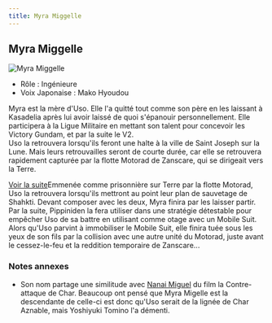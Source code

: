 ```yaml
---
title: Myra Miggelle
---
```


Myra Miggelle
-------------


![Myra Miggelle](/images/stories/saga/vgundam/persos/myra-miggelle.png)


* Rôle : Ingénieure
* Voix Japonaise : Mako Hyoudou


Myra est la mère d'Uso. Elle l'a quitté tout comme son père en les laissant à Kasadelia après lui avoir laissé de quoi s'épanouir personnellement. Elle participera à la Ligue Militaire en mettant son talent pour concevoir les Victory Gundam, et par la suite le V2.   
Uso la retrouvera lorsqu'ils feront une halte à la ville de Saint Joseph sur la Lune. Mais leurs retrouvailles seront de courte durée, car elle se retrouvera rapidement capturée par la flotte Motorad de Zanscare, qui se dirigeait vers la Terre.


[Voir la suite](javascript:spoiler();)Emmenée comme prisonnière sur Terre par la flotte Motorad, Uso la retrouvera lorsqu'ils mettront au point leur plan de sauvetage de Shahkti. Devant composer avec les deux, Myra finira par les laisser partir. Par la suite, Pippiniden la fera utiliser dans une stratégie détestable pour empêcher Uso de sa battre en utilisant comme otage avec un Mobile Suit.   
Alors qu'Uso parvint à immobiliser le Mobile Suit, elle finira tuée sous les yeux de son fils par la collision avec une autre unité du Motorad, juste avant le cessez-le-feu et la reddition temporaire de Zanscare... 


### Notes annexes


* Son nom partage une similitude avec [Nanai Miguel](uc/chars-counterattack/nanai-miguel.html) du film la Contre-attaque de Char. Beaucoup ont pensé que Myra Migelle est la descendante de celle-ci est donc qu'Uso serait de la lignée de Char Aznable, mais Yoshiyuki Tomino l'a démenti.
